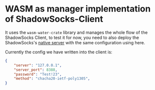 # WASM as manager implementation of ShadowSocks-Client

It uses the `wasm-water-crate` library and manages the whole flow of the ShadowSocks Client, to test it for now, you need to also deploy the ShadowSocks's [native server](https://github.com/shadowsocks/shadowsocks-rust) with the same configuration using here.

Currently the config we have written into the client is:
```json
{
    "server": "127.0.0.1",
    "server_port": 8388,
    "password": "Test!23",
    "method": "chacha20-ietf-poly1305",
}
```

